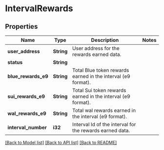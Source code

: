 # IntervalRewards

## Properties

Name | Type | Description | Notes
------------ | ------------- | ------------- | -------------
**user_address** | **String** | User address for the rewards earned data. | 
**status** | **String** |  | 
**blue_rewards_e9** | **String** | Total Blue token rewards earned in the interval (e9 format). | 
**sui_rewards_e9** | **String** | Total Sui token rewards earned in the interval (e9 format). | 
**wal_rewards_e9** | **String** | Total wal rewards earned in the interval (e9 format). | 
**interval_number** | **i32** | Interval Id of the interval for the rewards earned data. | 

[[Back to Model list]](../README.md#documentation-for-models) [[Back to API list]](../README.md#documentation-for-api-endpoints) [[Back to README]](../README.md)



